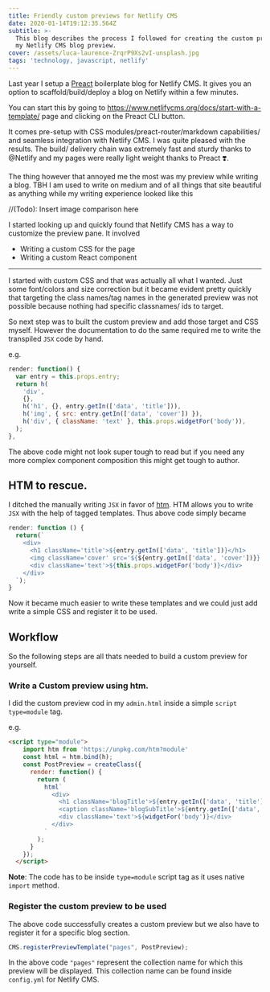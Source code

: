 ```yaml
---
title: Friendly custom previews for Netlify CMS
date: 2020-01-14T19:12:35.564Z
subtitle: >-
  This blog describes the process I followed for creating the custom preview for
  my Netlify CMS blog preview.
cover: /assets/luca-laurence-ZrqrP9Xs2vI-unsplash.jpg
tags: 'technology, javascript, netlify'
---
```

Last year I setup a [Preact](https://preactjs.com/) boilerplate blog for Netlify CMS. It gives you an option to scaffold/build/deploy a blog on Netlify within a few minutes.

You can start this by going to <https://www.netlifycms.org/docs/start-with-a-template/> page and clicking on the Preact CLI button.

It comes pre-setup with CSS modules/preact-router/markdown capabilities/ and seamless integration with Netlify CMS. I was quite pleased with the results. The build/ delivery chain was extremely fast and sturdy thanks to @Netlify and my pages were really light weight thanks to Preact ❣️.

The thing however that annoyed me the most was my preview while writing a blog. TBH I am used to write on medium and of all things that site beautiful as anything while my writing experience looked like this

//(Todo): Insert image comparison here

I started looking up and quickly found that Netlify CMS has a way to customize the preview pane. It involved

- Writing a custom CSS for the page
- Writing a custom React component

-------

I started with custom CSS and that was actually all what I wanted. Just some font/colors and size correction but it became evident pretty quickly that targeting the class names/tag names in the generated preview was not possible because nothing had specific classnames/ ids to target.

So next step was to built the custom preview and add those target and CSS myself. However the documentation to do the same required me to write the transpiled `JSX` code by hand.

e.g.

```js
render: function() {
  var entry = this.props.entry;
  return h(
    'div',
    {},
    h('h1', {}, entry.getIn(['data', 'title'])),
    h('img', { src: entry.getIn(['data', 'cover']) }),
    h('div', { className: 'text' }, this.props.widgetFor('body')),
  );
},
```

The above code might not look super tough to read but if you need any more complex component composition this might get tough to author.

## HTM to rescue.
I ditched the manually writing `JSX` in favor of [htm](https://www.npmjs.com/package/htm). 
HTM allows you to write `JSX` with the help of tagged templates. Thus above code simply became

```js
render: function () {
  return(`
    <div>
      <h1 className='title'>${entry.getIn(['data', 'title'])}</h1>
      <img className='cover' src='${${entry.getIn(['data', 'cover'])}}' />
      <div className='text'>${this.props.widgetFor('body')}</div>
    </div>
  `);
}
```

Now it became much easier to write these templates and we could just add write a simple CSS and register it to be used.

## Workflow
So the following steps are all thats needed to build a custom preview for yourself.

### Write a Custom preview using htm.
I did the custom preview cod in my `admin.html` inside a simple `script type=module` tag.

e.g.

```html
<script type="module">
    import htm from 'https://unpkg.com/htm?module'
    const html = htm.bind(h);
    const PostPreview = createClass({
      render: function() {
        return (
          html`
            <div>
              <h1 className='blogTitle'>${entry.getIn(['data', 'title'])}</h1>
              <caption className='blogSubTitle'>${entry.getIn(['data', 'subtitle'])}</caption>
              <div className='text'>${widgetFor('body')}</div>
            </div>
          `
        );
      }
    });
  </script>
```

**Note**: The code has to be inside `type=module` script tag as it uses native `import` method.

### Register the custom preview to be used
The above code successfully creates a custom preview but we also have to register it for a specific blog section.

```js
CMS.registerPreviewTemplate("pages", PostPreview);
```

In the above code `"pages"` represent the collection name for which this preview will be displayed. This collection name can be found inside `config.yml` for Netlify CMS.

###

